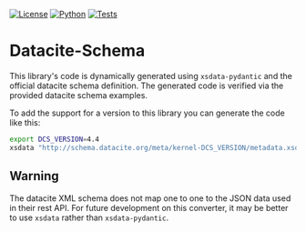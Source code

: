 [![License](https://img.shields.io/badge/LICENSE-GPL3.0-blue)](https://www.gnu.org/licenses/gpl-3.0.en.html)
[![Python](https://img.shields.io/badge/python-3.11%20%7C%203.12-green)](https://www.gnu.org/licenses/gpl-3.0.en.html)
[![Tests](https://gitlab.switch.ch/eaw-rdm/ckool/badges/main/pipeline.svg)](https://gitlab.switch.ch/eaw-rdm/ckool/-/commits/main)

# Datacite-Schema

This library's code is dynamically generated using `xsdata-pydantic` and the official datacite schema definition.
The generated code is verified via the provided datacite schema examples.

To add the support for a version to this library you can generate the code like this:

```bash
export DCS_VERSION=4.4
xsdata "http://schema.datacite.org/meta/kernel-DCS_VERSION/metadata.xsd" --output pydantic --package "src.datacite_schema.schema$DCS_VERSION" 
```

## Warning
The datacite XML schema does not map one to one to the JSON data used in their rest API. For future development on this converter, it may be better to use `xsdata` rather than `xsdata-pydantic`.